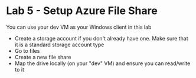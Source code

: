 # Lab 5 - Setup Azure File Share

You can use your dev VM as your Windows client in this lab

* Create a storage account if you don't already have one. Make sure that it is a standard storage account type
* Go to files
* Create a new file share
* Map the drive locally (on your "dev" VM) and ensure you can read/write to it

